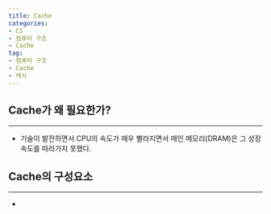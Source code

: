 ```yaml
---
title: Cache
categories: 
- CS
- 컴퓨터 구조
- Cache
tag: 
- 컴퓨터 구조
- Cache
- 캐시
---
```


## Cache가 왜 필요한가?
___
- 기술이 발전하면서 CPU의 속도가 매우 빨라지면서 메인 메모리(DRAM)은 그 성장 속도를 따라가지 못했다.

## Cache의 구성요소
___
-






